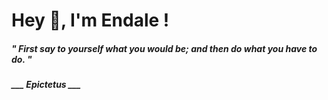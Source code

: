 <h1 title="head"> Hey 👋, I'm Endale !</h1>

**<h5><i>" First say to yourself what you would be; and then do what you have to do. "</i></h5>**

*<b>___ Epictetus ___</b>*
